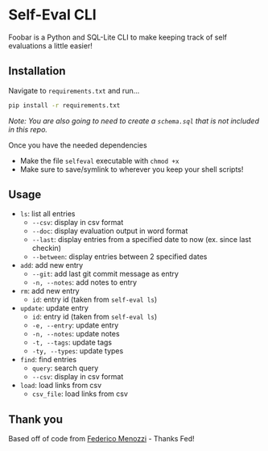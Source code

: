 # Self-Eval CLI 

Foobar is a Python and SQL-Lite CLI to make keeping track of self evaluations a little easier! 

## Installation

Navigate to `requirements.txt` and run...

```bash
pip install -r requirements.txt
```
_Note: You are also going to need to create a `schema.sql` that is not included in this repo._

Once you have the needed dependencies
- Make the file `selfeval` executable with `chmod +x`
- Make sure to save/symlink to wherever you keep your shell scripts! 

## Usage
* `ls`: list all entries
    * `--csv`: display in csv format
    * `--doc`: display evaluation output in word format
    * `--last`: display entries from a specified date to now (ex. since last checkin)
    * `--between`: display entries between 2 specified dates
* `add`: add new entry
    * `--git`: add last git commit message as entry
    * `-n, --notes`: add notes to entry
* `rm`: add new entry
    * `id`: entry id (taken from `self-eval ls`)
* `update`: update entry
    * `id`: entry id (taken from `self-eval ls`)
    * `-e, --entry`: update entry
    * `-n, --notes`: update notes
    * `-t, --tags`: update tags
    * `-ty, --types`: update types
* `find`: find entries
    * `query`: search query
    * `--csv`: display in csv format
* `load`: load links from csv
    * `csv_file`: load links from csv

## Thank you

Based off of code from [Federico Menozzi](https://github.com/fmenozzi/env/blob/master/scripts/links) - Thanks Fed! 
